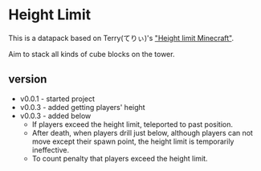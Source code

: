 # Height Limit

This is a datapack based on Terry(てりぃ)'s ["Height limit Minecraft"][1].

Aim to stack all kinds of cube blocks on the tower.

## version
 - v0.0.1 - started project
 - v0.0.3 - added getting players' height
 - v0.0.3 - added below
   - If players exceed the height limit, teleported to past position.
   - After death, when players drill just below, although players can not move except their spawn point, the height limit is temporarily ineffective.
   - To count penalty that players exceed the height limit.
   
[1]:https://youtu.be/KGFBpZW6ZHQ
